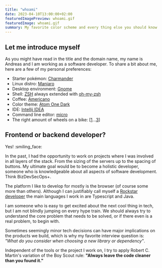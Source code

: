 ```yaml
---
title: "whoami"     
date: 2023-04-10T13:00:00+02:00
featuredImagePreview: whoami.gif
featuredImage: whoami.gif
summary: My favorite color scheme and every thing else you should know about me.
---
```


## Let me introduce myself

As you might have read in the title and the domain name, my name is Andreas and I am working as a software developer.
To share a bit about me, here are a few of my personal preferences:
- Starter pokémon: [Charmander](https://pokemon.fandom.com/wiki/Charmander)
- Linux distro: [Manjaro](https://manjaro.org/)
- Desktop environment: [Gnome](https://www.gnome.org/)
- Shell: [ZSH](https://www.zsh.org/) always extended with [oh-my-zsh](https://ohmyz.sh/)
- Coffee: [Americano](https://en.wikipedia.org/wiki/Caff%C3%A8_Americano) 
- Color theme: [Atom One Dark](https://marketplace.visualstudio.com/items?itemName=akamud.vscode-theme-onedark)
- IDE: [Intellij IDEA](https://www.jetbrains.com/idea/)
- Command line editor: [micro](https://micro-editor.github.io/)
- The right amount of wheels on a bike: [[1](https://qu-ax.de/catalog/Muni-Starter-406-mm-20-black)...[3](https://www.babboecargobike.com/babboe-curve)]

## Frontend or backend developer?
Yes! :smiling_face:

In the past, I had the opportunity to work on projects where I was involved in all layers of the stack. From the sizing of the servers up to the spacing of buttons. My ultimate goal would be to become a holistic developer, someone who is knowledgeable about all aspects of software development. Think BizDevSecOps+.

The platform I like to develop for mostly is the browser (of course some more than others).
Although I can justifiably call myself a [Rockstar developer](https://github.com/holistic-developer/shout-it-out-loud) the main languages I work in are Typescript and Java.

I am someone who is easy to get excited about the next cool thing in tech, but I am not blindly jumping on every hype train. We should always try to understand the core problem that needs to be solved, or if there even is a real problem, to begin with.

Sometimes seemingly minor tech decisions can have major implications on the products we build, which is why my favorite interview question is: *"What do you consider when choosing a new library or dependency"*.

Independent of the tools or the project I work on, I try to apply Robert C. Martin's variation of the Boy Scout rule:
**"Always leave the code cleaner than you found it."**